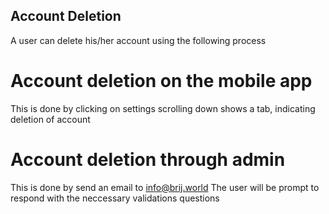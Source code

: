 ## Account Deletion
A user can delete his/her account using the following process

# Account deletion on the mobile app
This is done by clicking on settings
scrolling down shows a tab, indicating deletion of account

# Account deletion through admin
This is done by send an email to info@brij.world
The user will be prompt to respond with the neccessary validations questions
